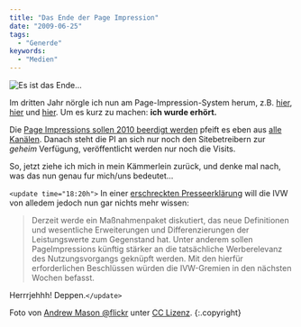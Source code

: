 ```yaml
---
title: "Das Ende der Page Impression"
date: "2009-06-25"
tags:
  - "Generde"
keywords:
  - "Medien"
---
```


![Es ist das Ende…](/images/codecandies/19189771_665aec9004.jpg)

Im dritten Jahr nörgle ich nun am Page-Impression-System herum, z.B. [hier](/codecandies/2008/08/13/die-pi-an-sich-ist-unverkaeuflich/), [hier](/codecandies/2007/03/16/pi-considered-harmful/) und [hier](/codecandies/2007/02/10/zur-hoelle-mit-den-pis-please/). Um es kurz zu machen: **ich wurde erhört.**

Die [Page Impressions sollen 2010 beerdigt werden](http://www.horizont.net/aktuell/medien/pages/protected/IVW-Page-Impressions-sollen-2010-beerdigt-werden_85220.html) pfeift es eben aus [alle Kanälen](http://twitter.com/wblau/status/2325284512). Danach steht die PI an sich nur noch den Sitebetreibern zur _geheim_ Verfügung, veröffentlicht werden nur noch die Visits.

So, jetzt ziehe ich mich in mein Kämmerlein zurück, und denke mal nach, was das nun genau fur mich/uns bedeutet…

`<update time="18:20h">` In einer [erschreckten Presseerklärung](http://ivw.de/index.php?menuid=52&reporeid=262) will die IVW von alledem jedoch nun gar nichts mehr wissen:

> Derzeit werde ein Maßnahmenpaket diskutiert, das neue Definitionen und wesentliche Erweiterungen und Differenzierungen der Leistungswerte zum Gegenstand hat. Unter anderem sollen PageImpressions künftig stärker an die tatsächliche Werberelevanz des Nutzungsvorgangs geknüpft werden. Mit den hierfür erforderlichen Beschlüssen würden die IVW-Gremien in den nächsten Wochen befasst.

Herrrjehhh! Deppen.`</update>`

Foto von [Andrew Mason @flickr](http://www.flickr.com/photos/34754790@N00/19189771/) unter [CC Lizenz](http://creativecommons.org/licenses/by/2.0/deed.en). {:.copyright}
